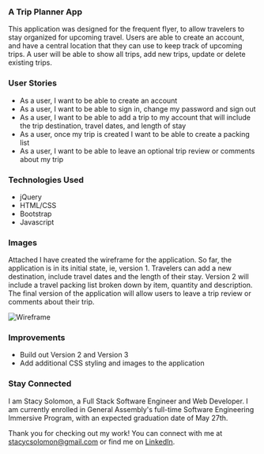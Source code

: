 ### A Trip Planner App

This application was designed for the frequent flyer, to allow travelers to stay organized for upcoming travel. Users are able to create an account, and have a central location that they can use to keep track of upcoming trips. A user will be able to show all trips, add new trips, update or delete existing trips.

### User Stories

* As a user, I want to be able to create an account
* As a user, I want to be able to sign in, change my password and sign out
* As a user, I want to be able to add a trip to my account that will include the trip destination, travel dates, and length of stay
* As a user, once my trip is created I want to be able to create a packing list
* As a user, I want to be able to leave an optional trip review or comments about my trip


### Technologies Used

* jQuery
* HTML/CSS
* Bootstrap
* Javascript

### Images 

Attached I have created the wireframe for the application. So far, the application is in its initial state, ie, version 1. Travelers can add a new destination, include travel dates and the length of their stay. Version 2 will include a travel packing list broken down by item, quantity and description. The final version of the application will allow users to leave a trip review or comments about their trip.

![Wireframe](https://media.git.generalassemb.ly/user/41949/files/80a0a280-ba4a-11ec-8148-33a7f2328f12)

### Improvements

* Build out Version 2 and Version 3
* Add additional CSS styling and images to the application


### Stay Connected

I am Stacy Solomon, a Full Stack Software Engineer and Web Developer. I am currently enrolled in General Assembly's full-time Software Engineering Immersive Program, with an expected graduation date of May 27th.

Thank you for checking out my work! You can connect with me at stacycsolomon@gmail.com or find me on [LinkedIn](https://www.linkedin.com/in/stacycsolomon/).